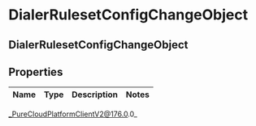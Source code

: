 # DialerRulesetConfigChangeObject

## DialerRulesetConfigChangeObject

## Properties

|Name | Type | Description | Notes|
|------------ | ------------- | ------------- | -------------|



_PureCloudPlatformClientV2@176.0.0_

